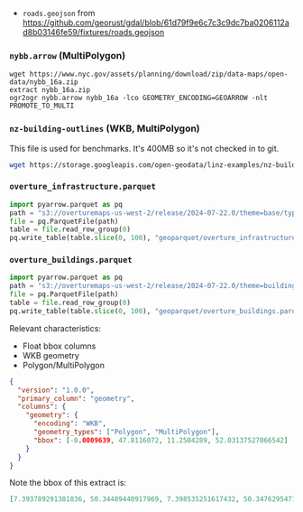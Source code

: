 - `roads.geojson` from https://github.com/georust/gdal/blob/61d79f9e6c7c3c9dc7ba0206112ad8b03146fe59/fixtures/roads.geojson

### `nybb.arrow` (MultiPolygon)

```
wget https://www.nyc.gov/assets/planning/download/zip/data-maps/open-data/nybb_16a.zip
extract nybb_16a.zip
ogr2ogr nybb.arrow nybb_16a -lco GEOMETRY_ENCODING=GEOARROW -nlt PROMOTE_TO_MULTI
```

### `nz-building-outlines` (WKB, MultiPolygon)

This file is used for benchmarks. It's 400MB so it's not checked in to git.

```bash
wget https://storage.googleapis.com/open-geodata/linz-examples/nz-building-outlines.parquet -P geoparquet/
```

### `overture_infrastructure.parquet`

```py
import pyarrow.parquet as pq
path = "s3://overturemaps-us-west-2/release/2024-07-22.0/theme=base/type=infrastructure/part-00002-45813b04-c38e-4fcd-add8-9a16b9df42ad-c000.zstd.parquet"
file = pq.ParquetFile(path)
table = file.read_row_group(0)
pq.write_table(table.slice(0, 100), "geoparquet/overture_infrastructure.parquet")
```

### `overture_buildings.parquet`

```py
import pyarrow.parquet as pq
path = "s3://overturemaps-us-west-2/release/2024-07-22.0/theme=buildings/type=building/part-00166-ad3ba139-0181-4cec-a708-4d76675a32b0-c000.zstd.parquet"
file = pq.ParquetFile(path)
table = file.read_row_group(0)
pq.write_table(table.slice(0, 100), "geoparquet/overture_buildings.parquet")
```

Relevant characteristics:

- Float bbox columns
- WKB geometry
- Polygon/MultiPolygon

```json
{
  "version": "1.0.0",
  "primary_column": "geometry",
  "columns": {
    "geometry": {
      "encoding": "WKB",
      "geometry_types": ["Polygon", "MultiPolygon"],
      "bbox": [-0.0009639, 47.8116072, 11.2504289, 52.03137527066542]
    }
  }
}
```

Note the bbox of this extract is:

```json
[7.393789291381836, 50.34489440917969, 7.398535251617432, 50.34762954711914]
```
